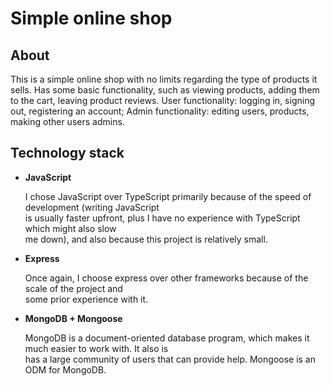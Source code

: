 # Simple online shop

## About

This is a simple online shop with no limits regarding the type of products it sells.
Has some basic functionality, such as viewing products, adding them to the cart, leaving product reviews.
User functionality: logging in, signing out, registering an account;
Admin functionality: editing users, products, making other users admins.

## Technology stack

- **JavaScript**

  I chose JavaScript over TypeScript primarily because of the speed of development (writing JavaScript  
  is usually faster upfront, plus I have no experience with TypeScript which might also slow  
  me down), and also because this project is relatively small.

- **Express**

  Once again, I choose express over other frameworks because of the scale of the project and  
  some prior experience with it.

- **MongoDB + Mongoose**

  MongoDB is a document-oriented database program, which makes it much easier to work with. It also is  
  has a large community of users that can provide help. Mongoose is an ODM for MongoDB.
